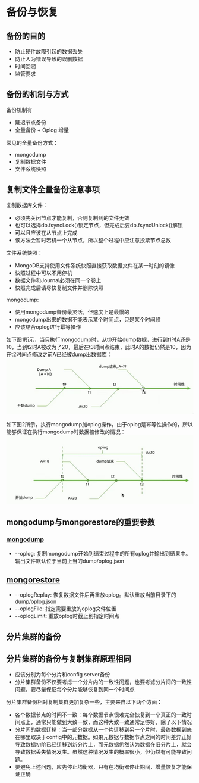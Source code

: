 # 备份与恢复

## 备份的目的

* 防止硬件故障引起的数据丢失
* 防止人为错误导致的误删数据
* 时间回溯
* 监管要求

## 备份的机制与方式

备份机制有  

* 延迟节点备份
* 全量备份 + Oplog 增量

常见的全量备份方式：  

* mongodump
* 复制数据文件
* 文件系统快照

## 复制文件全量备份注意事项

复制数据库文件：  

* 必须先关闭节点才能复制，否则复制到的文件无效
* 也可以选择db.fsyncLock()锁定节点，但完成后要db.fsyncUnlock()解锁
* 可以且应该在从节点上完成
* 该方法会暂时宕机一个从节点，所以整个过程中应注意投票节点总数

文件系统快照：  

* MongoDB支持使用文件系统快照直接获取数据文件在某一时刻的镜像
* 快照过程中可以不用停机
* 数据文件和Journal必须在同一个卷上
* 快照完成后请尽快复制文件并删除快照

mongodump:  

* 使用mongodump备份最灵活，但速度上是最慢的
* mongodump出来的数据不能表示某个时间点，只是某个时间段
* 应该结合oplog进行幂等操作

如下图1所示，当只执行mongodump时，从t0开始dump数据，进行到t1时A还是10，当到t2时A被改为了20，最后在t3时间点结束，此时A的数据仍然是10，因为在t2时间点修改之前A已经被dump出数据库：  
![mongodump](/imgs/dbs/mongodb/mongodump.jpg)

如下图2所示，执行mongodump加oplog操作，由于oplog是幂等性操作的，所以能够保证在执行mongodump时数据被修改的情况：  
![mongodump-oplog.jpg](/imgs/dbs/mongodb/mongodump-oplog.jpg)

## mongodump与mongorestore的重要参数

### [mongodump](https://docs.mongodb.com/v4.0/reference/program/mongodump/#bin.mongodump)

* --oplog: 复制mongodump开始到结束过程中的所有oplog并输出到结果中。输出文件默认位于当前上当的dump/oplog.json

## [mongorestore](https://docs.mongodb.com/v4.0/reference/program/mongorestore/#bin.mongorestore)

* --oplogReplay: 恢复数据文件后再重放oplog。默认重放当前目录下的dump/oplog.json  
* --oplogFile: 指定需要重放的oplog文件位置
* --oplogLimit: 重放oplog时截止到指定时间点

## 分片集群的备份

## 分片集群的备份与复制集群原理相同

* 应该分别为每个分片和config server备份
* 分片集群备份不仅要考虑一个分片内的一致性问题，也要考滤分片间的一致性问题，要尽量保证每个分片能够恢复到同一个时间点

分片集群备份相对复制集群更加复杂一些，主要来自以下两个方面：  

* 各个数据节点的时间不一致：每个数据节点很难完全恢复到一个真正的一致时间点上，通常只能做到大致一致，而这种大致一致通常足够好，除了以下情况
* 分片间的数据迁移：当一部分数据从一个片迁移到另一个片时，最终数据到底在哪里取决于config中的元数据。如果元数据与数据节点之间的时间差异正好导致数据初阶已经迁移到新分片上，而元数据仍然认为数据在旧分片上，就会导致数据丢失情况发生。虽然这种情况发生的概率很小，但仍然有可能导致问题。
* 要避免上述问题，应先停止均衡器，只有在均衡器停止期间，增量恢复才能保证正确
